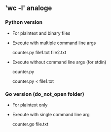 ## 'wc -l' analoge ##

### Python version ###

* For plaintext and binary files
* Execute with multiple command line args

    counter.py file1.txt file2.txt

* Execute without command line args (for stdin)

    counter.py

    counter.py < file1.txt


### Go version (do_not_open folder) ###

* For plaintext only
* Execute with single command line arg

    counter.go file.txt
